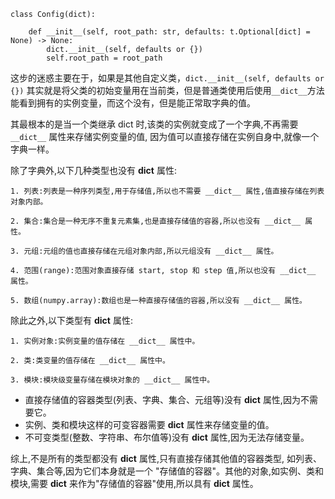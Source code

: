 ```
class Config(dict):

    def __init__(self, root_path: str, defaults: t.Optional[dict] = None) -> None:
        dict.__init__(self, defaults or {})
        self.root_path = root_path
```

这步的迷惑主要在于，如果是其他自定义类，`dict.__init__(self, defaults or {})` 其实就是将父类的初始变量用在当前类，但是普通类使用后使用`__dict__`方法能看到拥有的实例变量，而这个没有，但是能正常取字典的值。

其最根本的是当一个类继承 dict 时,该类的实例就变成了一个字典,不再需要 `__dict__` 属性来存储实例变量的值, 因为值可以直接存储在实例自身中,就像一个字典一样。

除了字典外,以下几种类型也没有 __dict__ 属性:

	1. 列表:列表是一种序列类型,用于存储值,所以也不需要 __dict__ 属性,值直接存储在列表对象内部。

	2. 集合:集合是一种无序不重复元素集,也是直接存储值的容器,所以也没有 __dict__ 属性。

	3. 元组:元组的值也直接存储在元组对象内部,所以元组没有 __dict__ 属性。

	4. 范围(range):范围对象直接存储 start, stop 和 step 值,所以也没有 __dict__ 属性。

	5. 数组(numpy.array):数组也是一种直接存储值的容器,所以没有 __dict__ 属性。

除此之外,以下类型有 __dict__ 属性:

	1. 实例对象:实例变量的值存储在 __dict__ 属性中。

	2. 类:类变量的值存储在 __dict__ 属性中。

	3. 模块:模块级变量存储在模块对象的 __dict__ 属性中。

- 直接存储值的容器类型(列表、字典、集合、元组等)没有 __dict__ 属性,因为不需要它。
- 实例、类和模块这样的可变容器需要 __dict__ 属性来存储变量的值。
- 不可变类型(整数、字符串、布尔值等)没有 __dict__ 属性,因为无法存储变量。

综上,不是所有的类型都没有 __dict__ 属性,只有直接存储其他值的容器类型, 如列表、字典、集合等,因为它们本身就是一个 "存储值的容器"。其他的对象,如实例、类和模块,需要 __dict__ 来作为"存储值的容器"使用,所以具有 __dict__ 属性。